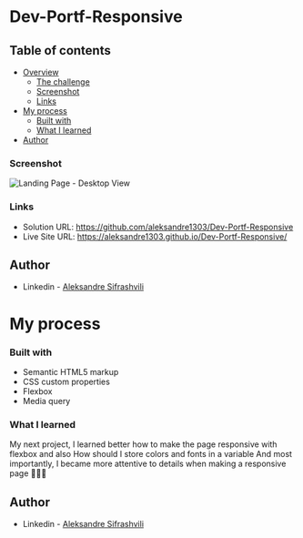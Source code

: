 # Dev-Portf-Responsive


## Table of contents

- [Overview](#overview)
  - [The challenge](#the-challenge)
  - [Screenshot](#screenshot)
  - [Links](#links)
- [My process](#my-process)
  - [Built with](#built-with)
  - [What I learned](#what-i-learned)
- [Author](#author)



### Screenshot

![Landing Page - Desktop View](https://user-images.githubusercontent.com/67371847/217096199-334a83c0-334b-4672-a7d3-6cd06480901a.png)



### Links

- Solution URL:  https://github.com/aleksandre1303/Dev-Portf-Responsive
- Live Site URL: https://aleksandre1303.github.io/Dev-Portf-Responsive/


## Author

- Linkedin - [Aleksandre Sifrashvili](https://www.linkedin.com/in/aleksandre-sifrashvili-3673a2214/)


# My process

### Built with

- Semantic HTML5 markup
- CSS custom properties
- Flexbox
- Media query


### What I learned

My next project, I learned better how to make the page responsive with flexbox
and also How should I store colors and fonts in a variable
And most importantly, I became more attentive to details when making a responsive page 🚀🚀✊


## Author

- Linkedin - [Aleksandre Sifrashvili](https://www.linkedin.com/in/aleksandre-sifrashvili-3673a2214/)
